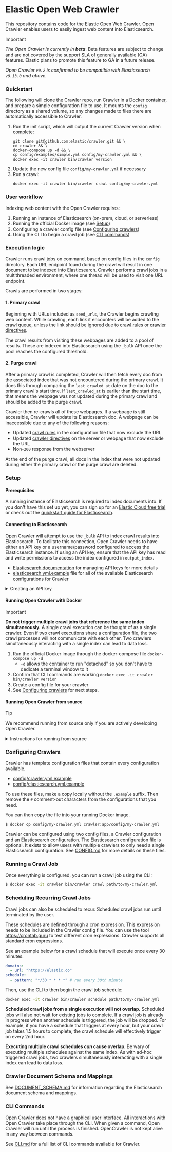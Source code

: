 # Elastic Open Web Crawler

This repository contains code for the Elastic Open Web Crawler.
Open Crawler enables users to easily ingest web content into Elasticsearch.

> [!IMPORTANT]
> _The Open Crawler is currently in **beta**_.
Beta features are subject to change and are not covered by the support SLA of generally available (GA) features.
Elastic plans to promote this feature to GA in a future release.

_Open Crawler `v0.2` is confirmed to be compatible with Elasticsearch `v8.13.0` and above._

### Quickstart

The following will clone the Crawler repo, run Crawler in a Docker container, and prepare a simple configuration file to use.
It mounts the `config` directory as a shared volume, so any changes made to files there are automatically accessible to Crawler.

1. Run the init script, which will output the current Crawler version when complete:
    ```
    git clone git@github.com:elastic/crawler.git && \
    cd crawler && \
    docker-compose up -d && \
    cp config/examples/simple.yml config/my-crawler.yml && \
    docker exec -it crawler bin/crawler version
    ```
2. Update the new config file `config/my-crawler.yml` if necessary
3. Run a crawl:
    ```
    docker exec -it crawler bin/crawler crawl config/my-crawler.yml
    ```

### User workflow

Indexing web content with the Open Crawler requires:

1. Running an instance of Elasticsearch (on-prem, cloud, or serverless)
2. Running the official Docker image (see [Setup](#setup))
3. Configuring a crawler config file (see [Configuring crawlers](#configuring-crawlers))
4. Using the CLI to begin a crawl job (see [CLI commands](#cli-commands))

### Execution logic

Crawler runs crawl jobs on command, based on config files in the `config` directory.
Each URL endpoint found during the crawl will result in one document to be indexed into Elasticsearch.
Crawler performs crawl jobs in a multithreaded environment, where one thread will be used to visit one URL endpoint.

Crawls are performed in two stages:

#### 1. Primary crawl

Beginning with URLs included as `seed_urls`, the Crawler begins crawling web content.
While crawling, each link it encounters will be added to the crawl queue, unless the link should be ignored due to [crawl rules](./docs/features/CRAWL_RULES.md) or [crawler directives](./docs/features/CRAWLER_DIRECTIVES.md).

The crawl results from visiting these webpages are added to a pool of results.
These are indexed into Elasticsearch using the `_bulk` API once the pool reaches the configured threshold.

#### 2. Purge crawl

After a primary crawl is completed, Crawler will then fetch every doc from the associated index that was not encountered during the primary crawl.
It does this through comparing the `last_crawled_at` date on the doc to the primary crawl's start time.
If `last_crawled_at` is earlier than the start time, that means the webpage was not updated during the primary crawl and should be added to the purge crawl.

Crawler then re-crawls all of these webpages.
If a webpage is still accessible, Crawler will update its Elasticsearch doc.
A webpage can be inaccessible due to any of the following reasons:

- Updated [crawl rules](./docs/features/CRAWL_RULES.md) in the configuration file that now exclude the URL
- Updated [crawler directives](./docs/features/CRAWLER_DIRECTIVES.md) on the server or webpage that now exclude the URL
- Non-`200` response from the webserver

At the end of the purge crawl, all docs in the index that were not updated during either the primary crawl or the purge crawl are deleted.

### Setup

#### Prerequisites

A running instance of Elasticsearch is required to index documents into.
If you don't have this set up yet, you can sign up for an [Elastic Cloud free trial](https://www.elastic.co/cloud/cloud-trial-overview) or check out the [quickstart guide for Elasticsearch](https://www.elastic.co/guide/en/elasticsearch/reference/master/quickstart.html).

#### Connecting to Elasticsearch

Open Crawler will attempt to use the `_bulk` API to index crawl results into Elasticsearch.
To facilitate this connection, Open Crawler needs to have either an API key or a username/password configured to access the Elasticsearch instance.
If using an API key, ensure that the API key has read and write permissions to access the index configured in `output_index`.

- [Elasticsearch documentation](https://www.elastic.co/guide/en/elasticsearch/reference/current/security-api-create-api-key.html) for managing API keys for more details
- [elasticsearch.yml.example](config/elasticsearch.yml.example) file for all of the available Elasticsearch configurations for Crawler

<details>
  <summary>Creating an API key</summary>
  Here is an example of creating an API key with minimal permissions for Open Crawler.
  This will return a JSON with an `encoded` key.
  The value of `encoded` is what Open Crawler can use in its configuration.

  ```bash
  POST /_security/api_key
  {
    "name": "my-api-key",
    "role_descriptors": { 
      "my-crawler-role": {
        "cluster": ["all"],
        "indices": [
          {
            "names": ["my-crawler-index-name"],
            "privileges": ["all"]
          }
        ]
      }
    },
    "metadata": {
      "application": "my-crawler"
    }
  }
  ```
</details>

#### Running Open Crawler with Docker

> [!IMPORTANT]
> **Do not trigger multiple crawl jobs that reference the same index simultaneously.**
A single crawl execution can be thought of as a single crawler.
Even if two crawl executions share a configuration file, the two crawl processes will not communicate with each other.
Two crawlers simultaneously interacting with a single index can lead to data loss.

1. Run the official Docker image through the docker-compose file `docker-compose up -d`
    - `-d` allows the container to run "detached" so you don't have to dedicate a terminal window to it
2. Confirm that CLI commands are working `docker exec -it crawler bin/crawler version` 
3. Create a config file for your crawler
4. See [Configuring crawlers](#configuring-crawlers) for next steps.

#### Running Open Crawler from source

> [!TIP]
> We recommend running from source only if you are actively developing Open Crawler.

<details>
  <summary>Instructions for running from source</summary>
  ℹ️ Open Crawler uses both JRuby and Java.
  We recommend using version managers for both.
  When developing Open Crawler we use <b>rbenv</b> and <b>jenv</b>.
  There are instructions for setting up these env managers here:

  - [Official documentation for installing jenv](https://www.jenv.be/)
  - [Official documentation for installing rbenv](https://github.com/rbenv/rbenv?tab=readme-ov-file#installation)

  1. Clone the repository: `git clone https://github.com/elastic/crawler.git`
  2. Go to the root of the Open Crawler directory and check the expected Java and Ruby versions are being used:
      ```bash
      # should output the same version as `.ruby-version`
      $ ruby --version

      # should output the same version as `.java-version`
      $ java -version
      ```

  3. If the versions seem correct, you can install dependencies:
      ```bash
      $ make install
      ```

     You can also use the env variable `CRAWLER_MANAGE_ENV` to have the install script automatically check whether `rbenv` and `jenv` are installed, and that the correct versions are running on both:
     Doing this requires that you use both `rbenv` and `jenv` in your local setup.

      ```bash
      $ CRAWLER_MANAGE_ENV=true make install
      ```
</details>

### Configuring Crawlers

Crawler has template configuration files that contain every configuration available.

- [config/crawler.yml.example](config/crawler.yml.example)
- [config/elasticsearch.yml.example](config/elasticsearch.yml.example)

To use these files, make a copy locally without the `.example` suffix.
Then remove the `#` comment-out characters from the configurations that you need.

You can then copy the file into your running Docker image.

```bash
$ docker cp config/my-crawler.yml crawler:app/config/my-crawler.yml
```

Crawler can be configured using two config files, a Crawler configuration and an Elasticsearch configuration.
The Elasticsearch configuration file is optional.
It exists to allow users with multiple crawlers to only need a single Elasticsearch configuration.
See [CONFIG.md](docs/CONFIG.md) for more details on these files.

### Running a Crawl Job

Once everything is configured, you can run a crawl job using the CLI:

```bash
$ docker exec -it crawler bin/crawler crawl path/to/my-crawler.yml
```

### Scheduling Recurring Crawl Jobs

Crawl jobs can also be scheduled to recur.
Scheduled crawl jobs run until terminated by the user.

These schedules are defined through a cron expression.
This expression needs to be included in the Crawler config file.
You can use the tool https://crontab.guru to test different cron expressions.
Crawler supports all standard cron expressions.

See an example below for a crawl schedule that will execute once every 30 minutes.

```yaml
domains:
  - url: "https://elastic.co"
schedule:
  - pattern: "*/30 * * * *" # run every 30th minute
```

Then, use the CLI to then begin the crawl job schedule:

```bash
docker exec -it crawler bin/crawler schedule path/to/my-crawler.yml
```

**Scheduled crawl jobs from a single execution will not overlap.**
Scheduled jobs will also not wait for existing jobs to complete.
If a crawl job is already in progress when another schedule is triggered, the job will be dropped.
For example, if you have a schedule that triggers at every hour, but your crawl job takes 1.5 hours to complete, the crawl schedule will effectively trigger on every 2nd hour.

**Executing multiple crawl schedules _can_ cause overlap**.
Be wary of executing multiple schedules against the same index.
As with ad-hoc triggered crawl jobs, two crawlers simultaneously interacting with a single index can lead to data loss.

### Crawler Document Schema and Mappings

See [DOCUMENT_SCHEMA.md](docs/DOCUMENT_SCHEMA.md) for information regarding the Elasticsearch document schema and mappings.

### CLI Commands

Open Crawler does not have a graphical user interface.
All interactions with Open Crawler take place through the CLI.
When given a command, Open Crawler will run until the process is finished.
OpenCrawler is not kept alive in any way between commands.

See [CLI.md](docs/CLI.md) for a full list of CLI commands available for Crawler.
